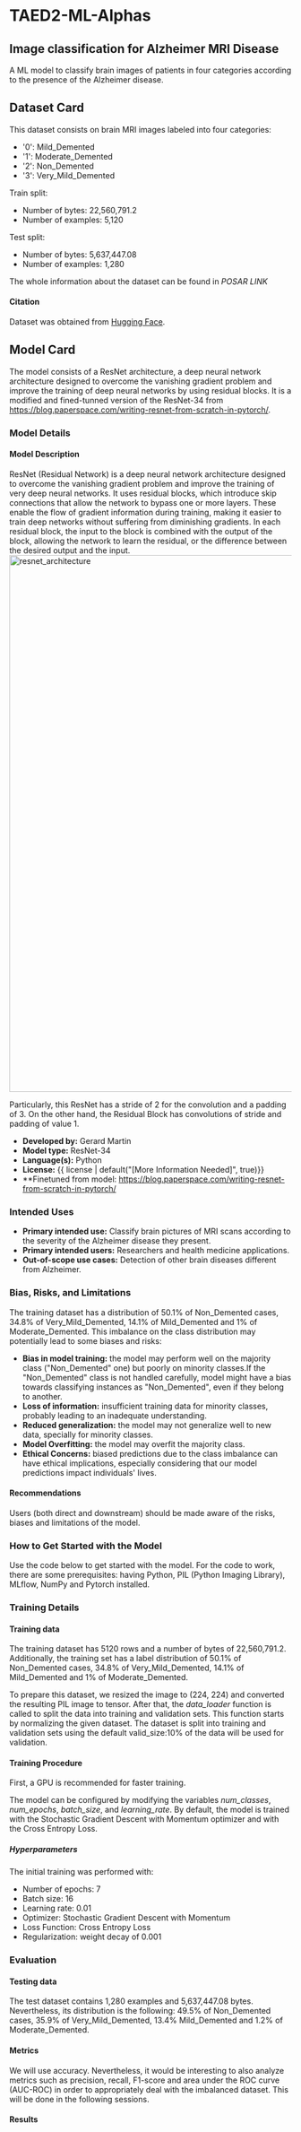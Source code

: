 # TAED2-ML-Alphas
## Image classification for Alzheimer MRI Disease
A ML model to classify brain images of patients in four categories according to the presence of the Alzheimer disease.

## Dataset Card
This dataset consists on brain MRI images labeled into four categories:
- '0': Mild_Demented
- '1': Moderate_Demented
- '2': Non_Demented
- '3': Very_Mild_Demented

Train split:
- Number of bytes: 22,560,791.2
- Number of examples: 5,120

Test split:
- Number of bytes: 5,637,447.08
- Number of examples: 1,280

The whole information about the dataset can be found in *POSAR LINK*

#### Citation
Dataset was obtained from [Hugging Face](https://huggingface.co/datasets/Falah/Alzheimer_MRI).

## Model Card
The model consists of a ResNet architecture, a deep neural network architecture designed to overcome the vanishing gradient problem and improve the training of  deep neural networks by using residual blocks. It is a modified and fined-tunned version of the ResNet-34 from https://blog.paperspace.com/writing-resnet-from-scratch-in-pytorch/.

### Model Details
#### Model Description
ResNet (Residual Network) is a deep neural network architecture designed to overcome the vanishing gradient problem and improve the training of very deep neural networks.  It uses residual blocks, which introduce skip connections that allow the network to bypass one or more layers. These enable the flow of gradient information during training, making it easier to train deep networks without suffering from diminishing gradients. In each residual block, the input to the block is combined with the output of the block, allowing the network to learn the residual, or the difference between the desired output and the input. 
<img width="958" alt="resnet_architecture" src="https://github.com/MLOps-essi-upc/taed2-ML-Alphas/assets/71087191/9b106c52-c463-4fcc-8a9b-d8d9d69412a7">

Particularly, this ResNet has a stride of 2 for the convolution and a padding of 3. On the other hand, the Residual Block has convolutions of stride and padding of value 1.

- **Developed by:** Gerard Martin
- **Model type:** ResNet-34
- **Language(s):** Python
- **License:** {{ license | default("[More Information Needed]", true)}}
- **Finetuned from model: https://blog.paperspace.com/writing-resnet-from-scratch-in-pytorch/

### Intended Uses
- **Primary intended use:** Classify brain pictures of MRI scans according to the severity of the Alzheimer disease they present.
- **Primary intended users:** Researchers and health medicine applications.
- **Out-of-scope use cases:** Detection of other brain diseases different from Alzheimer.

### Bias, Risks, and Limitations
The training dataset has a distribution of 50.1% of Non_Demented cases, 34.8% of Very_Mild_Demented, 14.1% of Mild_Demented and 1% of Moderate_Demented. This imbalance on the class distribution may potentially lead to some biases and risks:

- **Bias in model training:** the model may perform well on the majority class ("Non_Demented" one) but poorly on minority classes.If the "Non_Demented" class is not handled carefully, model might have a bias towards classifying instances as "Non_Demented", even if they belong to another.
- **Loss of information:** insufficient training data for minority classes, probably leading to an inadequate understanding.
- **Reduced generalization:** the model may not generalize well to new data, specially for minority classes.
- **Model Overfitting:** the model may overfit the majority class.
- **Ethical Concerns:** biased predictions due to the class imbalance can have ethical implications, especially considering that our model predictions impact individuals' lives.

#### Recommendations
Users (both direct and downstream) should be made aware of the risks, biases and limitations of the model.

### How to Get Started with the Model
Use the code below to get started with the model. For the code to work, there are some prerequisites: having Python, PIL (Python Imaging Library), MLflow, NumPy and Pytorch installed.

### Training Details
#### Training data
The training dataset has 5120 rows and a number of bytes of 22,560,791.2. Additionally, the training set has a label distribution of 50.1% of Non_Demented cases, 34.8% of Very_Mild_Demented, 14.1% of Mild_Demented and 1% of Moderate_Demented. 

To prepare this dataset, we resized the image to (224, 224) and converted the resulting PIL image to tensor. After that, the *data_loader* function is called to split the data into training and validation sets. This function starts by normalizing the given dataset. The dataset is split into training and validation sets using the default valid_size:10% of the data will be used for validation.

#### Training Procedure  
First, a GPU is recommended for faster training.

The model can be configured by modifying the variables *num_classes*, *num_epochs*, *batch_size*, and *learning_rate*. By default, the model is trained with the Stochastic Gradient Descent with Momentum optimizer and with the Cross Entropy Loss.  

##### Hyperparameters
The initial training was performed with:
- Number of epochs: 7
- Batch size: 16
- Learning rate: 0.01
- Optimizer: Stochastic Gradient Descent with Momentum
- Loss Function: Cross Entropy Loss
- Regularization: weight decay of 0.001

### Evaluation
#### Testing data
The test dataset contains 1,280 examples and 5,637,447.08 bytes. Nevertheless, its distribution is the following: 49.5% of Non_Demented cases, 35.9% of Very_Mild_Demented, 13.4% Mild_Demented and 1.2% of Moderate_Demented.

#### Metrics
We will use accuracy. Nevertheless, it would be interesting to also analyze metrics such as precision, recall, F1-score and area under the ROC curve (AUC-ROC) in order to appropriately deal with the imbalanced dataset. This will be done in the following sessions.

#### Results

